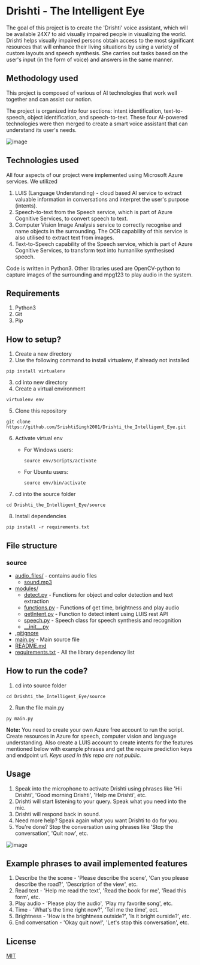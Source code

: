 # Drishti - The Intelligent Eye

The goal of this project is to create the 'Drishti' voice assistant, which will be available 24X7 to aid visually impaired people in visualizing the world. Drishti helps visually impaired persons obtain access to the most significant resources that will enhance their living situations by using a variety of custom layouts and speech synthesis. She carries out tasks based on the user's input (in the form of voice) and answers in the same manner.

## Methodology used

This project is composed of various of AI technologies that work well together and can assist our notion.

The project is organized into four sections: intent identification, text-to-speech, object identification, and speech-to-text.
These four AI-powered technologies were then merged to create a smart voice assistant that can understand its user's needs.

![image](https://user-images.githubusercontent.com/64425886/174514005-3f4d1078-db8d-4c97-aead-4485c64e9e86.png)

## Technologies used
All four aspects of our project were implemented using Microsoft Azure services. We utilized
1. LUIS (Language Understanding) - cloud based AI service to extract valuable information in conversations and interpret the user's purpose (intents).
2. Speech-to-text from the Speech service, which is part of Azure Cognitive Services, to convert speech to text.
3. Computer Vision Image Analysis service to correctly recognise and name objects in the surrounding. The OCR capability of this service is also utilised to extract text from images.
4. Text-to-Speech capability of the Speech service, which is part of Azure Cognitive Services, to transform text into humanlike synthesised speech.

Code is written in Python3. Other libraries used are OpenCV-python to capture images of the surrounding and mpg123 to play audio in the system.

## Requirements
1. Python3
2. Git
3. Pip

## How to setup?
1. Create a new directory
2. Use the following command to install virtualenv, if already not installed
```
pip install virtualenv
```
3. cd into new directory
4. Create a virtual environment
```
virtualenv env
```
5. Clone this repository
```
git clone https://github.com/SrishtiSingh2001/Drishti_the_Intelligent_Eye.git
```
6. Activate virtual env

   * For Windows users:
     ```
     source env/Scripts/activate
     ```
   * For Ubuntu users:
     ```
     source env/bin/activate
     ```
7. cd into the source folder
```
cd Drishti_the_Intelligent_Eye/source
```
8. Install dependencies
```
pip install -r requirements.txt
```

## File structure

 ### source

* [audio_files/](./source/audio_files) - contains audio files
  * [sound.mp3](./source\audio_files/sound.mp3)
* [modules/](./source/modules) 
  * [detect.py](./source/modules/detect.py) - Functions for object and color detection and text extraction
  * [functions.py](./source/modules/functions.py) - Functions of get time, brightness and play audio
  * [getIntent.py](./source/modules/getIntent.py) - Function to detect intent using LUIS rest API
  * [speech.py](./source/modules/speech.py) - Speech class for speech synthesis and recognition
  * [\_\_init\_\_.py](./source/modules/__init__.py)
* [.gitignore](./source/.gitignore)
* [main.py](./source/main.py) - Main source file
* [README.md](./source/README.md)
* [requirements.txt](./source/requirements.txt) - All the library dependency list


## How to run the code?
1. cd into source folder
```
cd Drishti_the_Intelligent_Eye/source
```
2. Run the file main.py
```
py main.py
```
**Note:** You need to create your own Azure free account to run the script. Create resources in Azure for speech, computer vision and language understanding. Also create a LUIS account to create intents for the features mentioned below with example phrases and get the require prediction keys and endpoint url. *Keys used in this repo are not public.*

## Usage
1. Speak into the microphone to activate Drishti using phrases like 'Hii Drishti', 'Good morning Drishti', 'Help me Drishti', etc.
2. Drishti will start listening to your query. Speak what you need into the mic.
4. Drishti will respond back in sound.
5. Need more help? Speak again what you want Drishti to do for you.
6. You're done? Stop the conversation using phrases like 'Stop the conversation', 'Quit now', etc.

![image](https://user-images.githubusercontent.com/64425886/174523052-6c3b401a-893b-4855-89f3-5dacbb3f8685.png)

## Example phrases to avail implemented features
1. Describe the the scene - 'Please describe the scene', 'Can you please describe the road?', 'Description of the view', etc.
2. Read text - 'Help me read the text', 'Read the book for me', 'Read this form', etc.
3. Play audio - 'Please play the audio', 'Play my favorite song', etc.
4. Time - 'What's the time right now?', 'Tell me the time', ect.
5. Brightness - 'How is the brightness outside?', 'Is it bright ourside?', etc.
6. End conversation - 'Okay quit now!', 'Let's stop this conversation', etc.

## License
[MIT](https://choosealicense.com/licenses/mit/)

